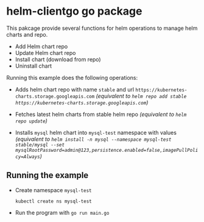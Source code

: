 # helm-clientgo go package

This pakcage provide several functions for helm operations to manage helm charts and repo.
- Add Helm chart repo
- Update Helm chart repo
- Install chart (download from repo)
- Uninstall chart

Running this example does the following operations:
- Adds helm chart repo with name `stable` and url `https://kubernetes-charts.storage.googleapis.com`
  _(equivalent to `helm repo add stable https://kubernetes-charts.storage.googleapis.com`)_

- Fetches latest helm charts from stable helm repo
  _(equivalent to `helm repo update`)_

- Installs `mysql` helm chart into `mysql-test` namespace with values 
  _(equivalent to `helm install -n mysql --namespace mysql-test stable/mysql --set mysqlRootPassword=admin@123,persistence.enabled=false,imagePullPolicy=Always`)_


## Running the example  
- Create namespace `mysql-test`
  ```
  kubectl create ns mysql-test
  ```
- Run the program with `go run main.go`
